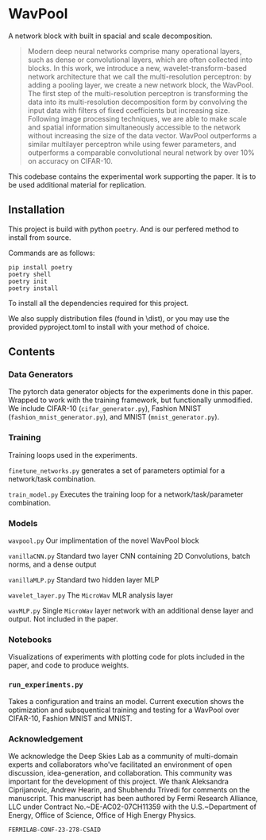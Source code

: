 # WavPool

A network block with built in spacial and scale decomposition.


>    Modern deep neural networks comprise many operational layers, such as dense or convolutional layers, which are often collected into blocks. In this work, we introduce a new, wavelet-transform-based network architecture that we call the multi-resolution perceptron: by adding a pooling layer, we create a new network block, the WavPool. The first step of the multi-resolution perceptron is transforming the data into its multi-resolution decomposition form by convolving the input data with filters of fixed coefficients but increasing size. Following image processing techniques, we are able to make scale and spatial information simultaneously accessible to the network without increasing the size of the data vector. WavPool outperforms a similar multilayer perceptron while using fewer parameters, and outperforms a comparable convolutional neural network by over 10% on accuracy on CIFAR-10.


This codebase contains the experimental work supporting the paper. It is to be used additional material for replication.

## Installation

This project is build with python `poetry`. And is our perfered method to install from source.

Commands are as follows:

```
pip install poetry
poetry shell
poetry init
poetry install
```

To install all the dependencies required for this project.


We also supply distribution files (found in \dist), or you may use the provided pyproject.toml to install with your method of choice.

## Contents

### Data Generators
The pytorch data generator objects for the experiments done in this paper.
Wrapped to work with the training framework, but functionally unmodified.
We include CIFAR-10 (`cifar_generator.py`), Fashion MNIST (`fashion_mnist_generator.py`), and MNIST (`mnist_generator.py`).

### Training
Training loops used in the experiments.

`finetune_networks.py` generates a set of parameters optimial for a network/task combination.

`train_model.py` Executes the training loop for a network/task/parameter combination.

### Models

`wavpool.py` Our implimentation of the novel WavPool block

`vanillaCNN.py` Standard two layer CNN containing 2D Convolutions, batch norms, and a dense output

`vanillaMLP.py` Standard two hidden layer MLP

`wavelet_layer.py` The `MicroWav` MLR analysis layer

`wavMLP.py` Single `MicroWav` layer network with an additional dense layer and output. Not included in the paper.


### Notebooks

Visualizations of experiments with plotting code for plots included in the paper, and code to produce weights.

### `run_experiments.py`

Takes a configuration and trains an model.
Current execution shows the optimization and subsquentical training and testing for a WavPool over CIFAR-10, Fashion MNIST and MNIST.

### Acknowledgement 

We acknowledge the Deep Skies Lab as a community of multi-domain experts and collaborators who've facilitated an environment of open discussion, idea-generation, and collaboration. This community was important for the development of this project.
We thank Aleksandra Ciprijanovic, Andrew Hearin, and Shubhendu Trivedi for comments on the manuscript.
This manuscript has been authored by Fermi Research Alliance, LLC under Contract No.~DE-AC02-07CH11359 with the U.S.~Department of Energy, Office of Science, Office of High Energy Physics.


`FERMILAB-CONF-23-278-CSAID`
